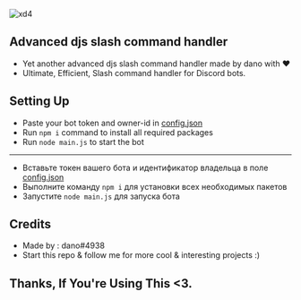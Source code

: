 ![xd4](https://media.discordapp.net/attachments/884758267107106861/903701669177589780/Command_handler.png)
## Advanced djs slash command handler
- Yet another advanced djs slash command handler made by dano with ❤️<br>
- Ultimate, Efficient, Slash command handler for Discord bots.
## Setting Up

- Paste your bot token and owner-id in [config.json](https://github.com/danodee/advanced-djs-handler/blob/main/src/config/config.json)
- Run `npm i` command to install all required packages
- Run `node main.js` to start the bot
------------------
- Вставьте токен вашего бота и идентификатор владельца в поле [config.json](https://github.com/danodee/advanced-djs-handler/blob/main/src/config/config.json)
- Выполните команду `npm i` для установки всех необходимых пакетов
- Запустите `node main.js` для запуска бота
## Credits
- Made by : dano#4938<br>
- Start this repo & follow me for more cool & interesting projects :)

## Thanks, If You're Using This <3.
